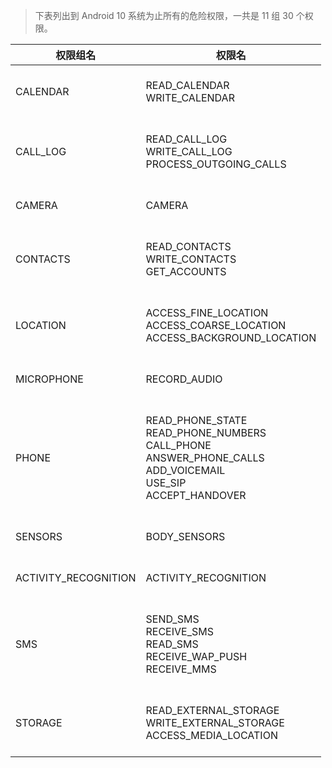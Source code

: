 > 下表列出到 Android 10 系统为止所有的危险权限，一共是 11 组 30 个权限。


|       权限组名       |                            权限名                            |
| ------------------ | ---------------------------------------------------------- |
|       CALENDAR       |       <br/>READ_CALENDAR<br/>WRITE_CALENDAR<br/><br/>        |
|       CALL_LOG       | <br/>READ_CALL_LOG<br/>WRITE_CALL_LOG<br/>PROCESS_OUTGOING_CALLS<br/><br/> |
|        CAMERA        |                    <br/>CAMERA<br/><br/>                     |
|       CONTACTS       | <br/>READ_CONTACTS<br/>WRITE_CONTACTS<br/>GET_ACCOUNTS<br/><br/> |
|       LOCATION       | <br/>ACCESS_FINE_LOCATION<br/>ACCESS_COARSE_LOCATION<br/>ACCESS_BACKGROUND_LOCATION<br/><br/> |
|      MICROPHONE      |                 <br/>RECORD_AUDIO<br/><br/>                  |
|        PHONE         | <br/>READ_PHONE_STATE<br/>READ_PHONE_NUMBERS<br/>CALL_PHONE<br/>ANSWER_PHONE_CALLS<br/>ADD_VOICEMAIL<br/>USE_SIP<br/>ACCEPT_HANDOVER<br/><br/> |
|       SENSORS        |                 <br/>BODY_SENSORS<br/><br/>                  |
| ACTIVITY_RECOGNITION |             <br/>ACTIVITY_RECOGNITION<br/><br/>              |
|         SMS          | <br/>SEND_SMS<br/>RECEIVE_SMS<br/>READ_SMS<br/>RECEIVE_WAP_PUSH<br/>RECEIVE_MMS<br/><br/> |
|       STORAGE        | <br/>READ_EXTERNAL_STORAGE<br/>WRITE_EXTERNAL_STORAGE<br/>ACCESS_MEDIA_LOCATION<br/><br/> |
